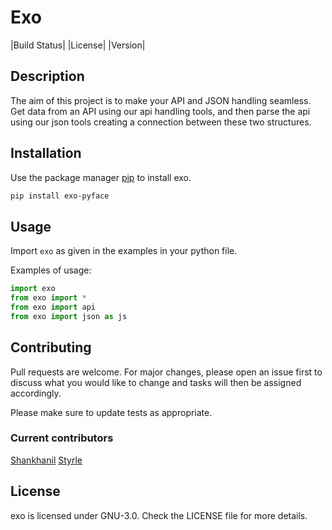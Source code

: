 Exo
=====================

|Build Status|
|License|
|Version|

## Description

The aim of this project is to make your API and JSON handling seamless.
Get data from an API using our api handling tools, and then parse the api using our json tools creating a connection between these two structures.

## Installation

Use the package manager [pip](https://pip.pypa.io/en/stable/) to install exo.

```bash
pip install exo-pyface
```

## Usage
Import `exo` as given in the examples in your python file.

Examples of usage:

```python
import exo
from exo import *
from exo import api
from exo import json as js
```

## Contributing
Pull requests are welcome. For major changes, please open an issue first to discuss what you would like to change and tasks will then be assigned accordingly.

Please make sure to update tests as appropriate.

### Current contributors
[Shankhanil](https://github.com/Shankhanil)
[Styrle](https://github.com/Styrle)



## License
exo is licensed under GNU-3.0. Check the LICENSE file for more details.
